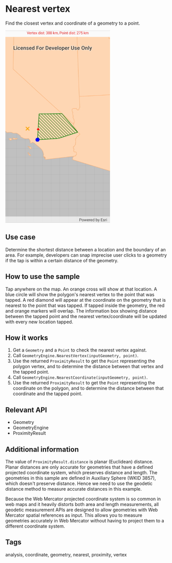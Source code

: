 # Nearest vertex

Find the closest vertex and coordinate of a geometry to a point.

![Image of nearest vertex](NearestVertex.jpg)

## Use case

Determine the shortest distance between a location and the boundary of an area. For example, developers can snap imprecise user clicks to a geometry if the tap is within a certain distance of the geometry.

## How to use the sample

Tap anywhere on the map. An orange cross will show at that location. A blue circle will show the polygon's nearest vertex to the point that was tapped. A red diamond will appear at the coordinate on the geometry that is nearest to the point that was tapped. If tapped inside the geometry, the red and orange markers will overlap. The information box showing distance between the tapped point and the nearest vertex/coordinate will be updated with every new location tapped.

## How it works

1. Get a `Geometry` and a `Point` to check the nearest vertex against.
2. Call `GeometryEngine.NearestVertex(inputGeometry, point)`.
3. Use the returned `ProximityResult` to get the `Point` representing the polygon vertex, and to determine the distance between that vertex and the tapped point.
4. Call `GeometryEngine.NearestCoordinate(inputGeometry, point)`.
5. Use the returned `ProximityResult` to get the `Point` representing the coordinate on the polygon, and to determine the distance between that coordinate and the tapped point.

## Relevant API

* Geometry
* GeometryEngine
* ProximityResult

## Additional information

The value of `ProximityResult.distance` is planar (Euclidean) distance. Planar distances are only accurate for geometries that have a defined projected coordinate system, which preserves distance and length. The geometries in this sample are defined in Auxiliary Sphere (WKID 3857), which doesn't preserve distance. Hence we need to use the geodetic distance method to measure accurate distances in this example.

Because the Web Mercator projected coordinate system is so common in web maps and it heavily distorts both area and length measurements, all geodetic measurement APIs are designed to allow geometries with Web Mercator spatial references as input. This allows you to measure geometries accurately in Web Mercator without having to project them to a different coordinate system.

## Tags

analysis, coordinate, geometry, nearest, proximity, vertex